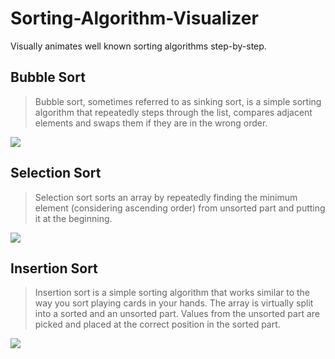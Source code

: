 # Sorting-Algorithm-Visualizer
Visually animates well known sorting algorithms step-by-step.

## Bubble Sort
> Bubble sort, sometimes referred to as sinking sort, is a simple sorting algorithm that repeatedly steps through the list, compares adjacent elements and swaps them if they are in the wrong order.
<img src="https://cartiervu.github.io/docs/assets/Bubble-Sort.gif">

## Selection Sort
> Selection sort sorts an array by repeatedly finding the minimum element (considering ascending order) from unsorted part and putting it at the beginning.
<img src="https://cartiervu.github.io/docs/assets/Selection-Sort.gif">
 
## Insertion Sort
> Insertion sort is a simple sorting algorithm that works similar to the way you sort playing cards in your hands. The array is virtually split into a sorted and an unsorted part. Values from the unsorted part are picked and placed at the correct position in the sorted part.
<img src="https://cartiervu.github.io/docs/assets/Insertion-Sort.gif">
